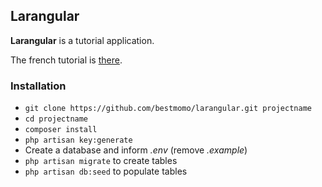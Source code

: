 ## Larangular ##

**Larangular** is a tutorial application.

The french tutorial is [there](http://laravel.sl-creation.org/laravel-et-angularjs-presentation/).

### Installation ###

* `git clone https://github.com/bestmomo/larangular.git projectname`
* `cd projectname`
* `composer install`
* `php artisan key:generate`
* Create a database and inform *.env* (remove *.example*)
* `php artisan migrate` to create tables
* `php artisan db:seed` to populate tables




